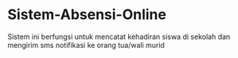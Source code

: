 # Sistem-Absensi-Online
Sistem ini berfungsi untuk mencatat kehadiran siswa di sekolah dan mengirim sms notifikasi ke orang tua/wali murid
